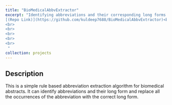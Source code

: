 ```yaml
---
title: "BioMedicalAbbvExtractor"
excerpt: "Identifying abbreviations and their corresponding long forms from biomedical abstracts.
[(Repo Link)](https://github.com/kuldeep7688/BioMedicalAbbvExtractor)<br>
<br>
<br>
<br>
<br>
<br>
 "
collection: projects
---
```


## Description
This is a simple rule based abbreviation extraction algorithm for biomedical abstracts. It can identify abbreviations and their long form and replace all the occurrences of the abbreviation with the correct long form.